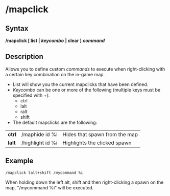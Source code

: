 # /mapclick

## Syntax

**/mapclick \[ list \|** _**keycombo**_ **\| clear \]** _**command**_

## Description

Allows you to define custom _commands_ to execute when right-clicking with a certain key combination on the in-game map.

* List will show you the current mapclicks that have been defined.
* _Keycombo_ can be one or more of the following \(multiple keys must be specified with +\):
  * ctrl
  * lalt
  * ralt
  * shift
* The default mapclicks are the following:

|  |  |  |
| :--- | :--- | :--- |
| **ctrl** | /maphide id %i | Hides that spawn from the map |
| **lalt** | /highlight id %i | Highlights the clicked spawn |

## Example

```text
/mapclick lalt+shift /mycommand %i
```

When holding down the left alt, shift and then right-clicking a spawn on the map, "/mycommand %i" will be executed.
